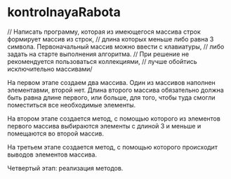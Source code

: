# kontrolnayaRabota

// Написать программу, которая из имеющегося массива строк формирует массив из строк, 
// длина которых меньше либо равна 3 символа. Первоначальный массив можно ввести с клавиатуры, 
// либо задать на старте выполнения алгоритма. 
// При решение не рекомендуется пользоваться коллекциями, 
// лучше обойтись исключительно массивами/

На первом этапе создаем два массива. Один из массивов наполнен элементавми, второй нет. Длина второго массива обязательно должна быть равна длине первого, или больше,
для того, чтобы туда смогли поместиться все необходимые элементы.

На втором этапе создается метод, с помощью которого из элементов первого массива выбираются элементы с длиной 3 и меньше и помещаются во второй массив.

На третьем этапе создается метод, с помощью которого происходит выводов элементов массива.

Четвертый этап: реализация методов.

